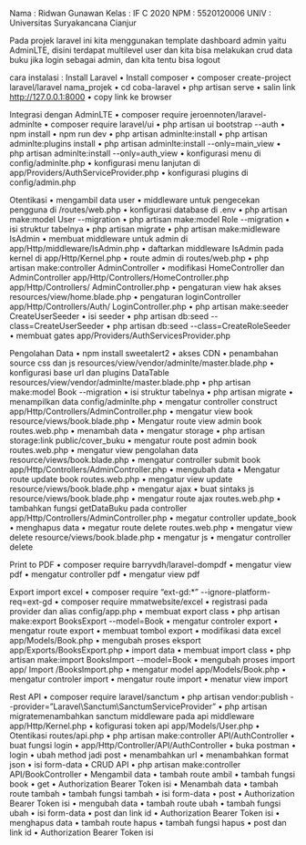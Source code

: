 Nama : Ridwan Gunawan
Kelas : IF C 2020
NPM : 5520120006
UNIV : Universitas Suryakancana Cianjur

Pada projek laravel ini kita menggunakan template dashboard admin yaitu AdminLTE, disini terdapat multilevel user dan kita bisa melakukan crud data buku jika login sebagai admin, dan kita tentu bisa logout

cara instalasi :
Install Laravel
• Install composer
• composer create-project laravel/laravel nama_projek
• cd coba-laravel
• php artisan serve
• salin link http://127.0.0.1:8000
• copy link ke browser

Integrasi dengan AdminLTE
• composer require jeroennoten/laravel-adminlte
• composer require laravel/ui
• php artisan ui bootstrap --auth
• npm install
• npm run dev
• php artisan adminlte:install
• php artisan adminlte:plugins install
• php artisan adminlte:install --only=main_view
• php artisan adminlte:install --only=auth_view
• konfigurasi menu di
config/adminlte.php
• konfigurasi menu lanjutan di
app/Providers/AuthServiceProvider.php
• konfigurasi plugins di
config/admin.php

Otentikasi
• mengambil data user
• middleware untuk pengecekan pengguna di
/routes/web.php
• konfigurasi database di
.env
• php artisan make:model User --migration
• php artisan make:model Role --migration
• isi struktur tabelnya
• php artisan migrate
• php artisan make:midleware IsAdmin
• membuat middleware untuk admin di
app/Http/middleware/IsAdmin.php
• daftarkan middleware IsAdmin pada kernel di
app/Http/Kernel.php
• route admin di
routes/web.php
• php artisan make:controller AdminController
• modifikasi HomeController dan AdminController
app/Http/Controllers/HomeController.php
app/Http/Controllers/ AdminController.php
• pengaturan view hak akses
resources/view/home.blade.php
• pengaturan loginController
app/Http/Controllers/Auth/ LoginController.php
• php artisan make:seeder CreateUserSeeder
• isi seeder
• php artisan db:seed --class=CreateUserSeeder
• php artisan db:seed --class=CreateRoleSeeder
• membuat gates
app/Providers/AuthServicesProvider.php

Pengolahan Data
• npm install sweetalert2
• akses CDN
• penambahan source css dan js
resources/view/vendor/adminlte/master.blade.php
• konfigurasi base url dan plugins DataTable
resources/view/vendor/adminlte/master.blade.php
• php artisan make:model Book --migration
• isi struktur tabelnya
• php artisan migrate
• menampilkan data
config/adminlte.php
• mengatur controller construct
app/Http/Controllers/AdminController.php
• mengatur view book
resource/views/book.blade.php
• Mengatur route view admin book
routes.web.php
• menambah data
• mengatur storage
• php artisan storage:link
public/cover_buku
• mengatur route post admin book
routes.web.php
• mengatur view pengolahan data
resource/views/book.blade.php
• mengatur controller submit book
app/Http/Controllers/AdminController.php
• mengubah data
• Mengatur route update book
routes.web.php
• mengatur view update
resource/views/book.blade.php
• mengatur ajax
• buat sintaks js
resource/views/book.blade.php
• mengatur route ajax
routes.web.php
• tambahkan fungsi getDataBuku pada controller
app/Http/Controllers/AdminController.php
• megatur controller update_book
• menghapus data
• megatur route delete
routes.web.php
• mengatur view delete
resource/views/book.blade.php
• mengatur js
• mengatur controller delete

Print to PDF
• composer require barryvdh/laravel-dompdf
• mengatur view pdf
• mengatur controller pdf
• mengatur view pdf

Export import excel
• composer require “ext-gd:\*” --ignore-platform-req=ext-gd
• composer require mmatwebsite/excel
• registrasi pada provider dan alias
config/app.php
• membuat export class
• php artisan make:export BooksExport --model=Book
• mengatur controler export
• mengatur route export
• membuat tombol export
• modifikasi data excel
app/Models/Book.php
• mengubah proses eksport
app/Exports/BooksExport.php
• import data
• membuat import class
• php artisan make:import BooksImport --model=Book
• mengubah proses import
app/ Import /BooksImport.php
• mengatur model
app/Models/Book.php
• mengatur controler import
• mengatur route import
• menatur view import

Rest API
• composer require laravel/sanctum
• php artisan vendor:publish --provider=”Laravel\Sanctum\SanctumServiceProvider”
• php artisan migratemenambahkan sanctum middleware pada api middleware
app/Http/Kernel.php
• kofigurasi token api
app/Models/User.php
• Otentikasi
routes/api.php
• php artisan make:controller API/AuthController
• buat fungsi login
• app/Http/Controller/API/AuthController
• buka postman
• login
• ubah method jadi post
• menambahkan url
• menambahkan format json
• isi form-data
• CRUD API
• php artisan make:controller API/BookController
• Mengambil data
• tambah route ambil
• tambah fungsi book
• get
• Authorization Bearer Token isi
• Menambah data
• tambah route tambah
• tambah fungsi tambah
• isi form-data
• post
• Authorization Bearer Token isi
• mengubah data
• tambah route ubah
• tambah fungsi ubah
• isi form-data
• post dan link id
• Authorization Bearer Token isi
• menghapus data
• tambah route hapus
• tambah fungsi hapus
• post dan link id
• Authorization Bearer Token isi
